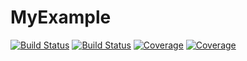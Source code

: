 # MyExample

[![Build Status](https://travis-ci.com/JAndriesJ/MyExample.jl.svg?branch=master)](https://travis-ci.com/JAndriesJ/MyExample.jl)
[![Build Status](https://ci.appveyor.com/api/projects/status/github/JAndriesJ/MyExample.jl?svg=true)](https://ci.appveyor.com/project/JAndriesJ/MyExample-jl)
[![Coverage](https://codecov.io/gh/JAndriesJ/MyExample.jl/branch/master/graph/badge.svg)](https://codecov.io/gh/JAndriesJ/MyExample.jl)
[![Coverage](https://coveralls.io/repos/github/JAndriesJ/MyExample.jl/badge.svg?branch=master)](https://coveralls.io/github/JAndriesJ/MyExample.jl?branch=master)
